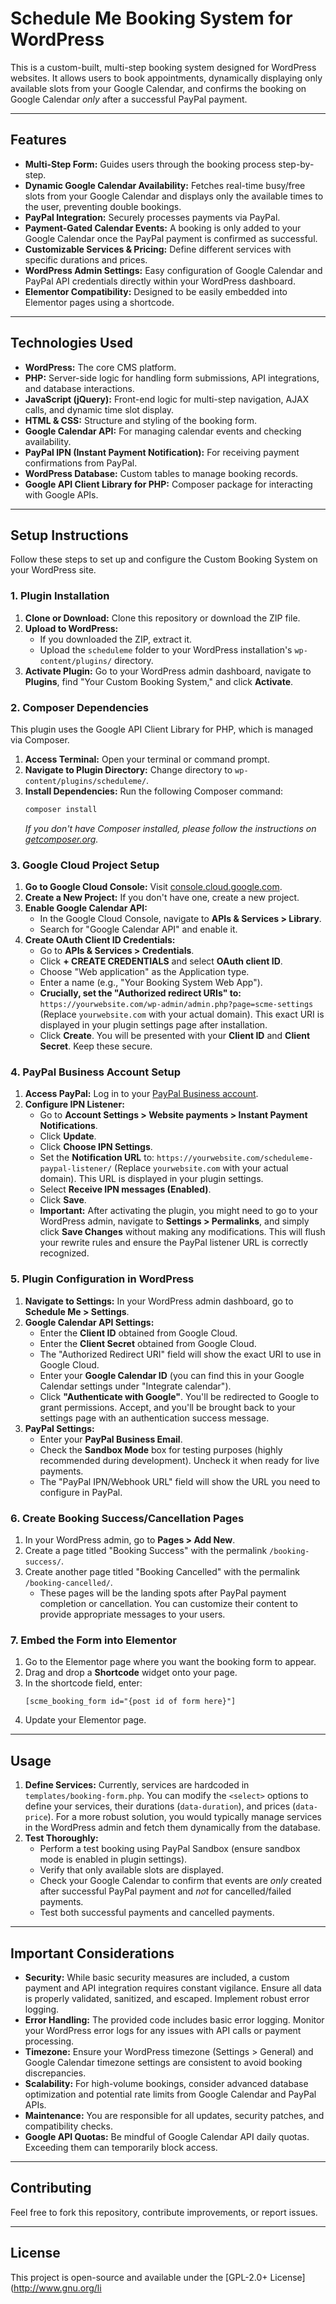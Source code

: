# Schedule Me Booking System for WordPress

This is a custom-built, multi-step booking system designed for WordPress websites. It allows users to book appointments, dynamically displaying only available slots from your Google Calendar, and confirms the booking on Google Calendar *only* after a successful PayPal payment.

---

## Features

* **Multi-Step Form:** Guides users through the booking process step-by-step.
* **Dynamic Google Calendar Availability:** Fetches real-time busy/free slots from your Google Calendar and displays only the available times to the user, preventing double bookings.
* **PayPal Integration:** Securely processes payments via PayPal.
* **Payment-Gated Calendar Events:** A booking is only added to your Google Calendar once the PayPal payment is confirmed as successful.
* **Customizable Services & Pricing:** Define different services with specific durations and prices.
* **WordPress Admin Settings:** Easy configuration of Google Calendar and PayPal API credentials directly within your WordPress dashboard.
* **Elementor Compatibility:** Designed to be easily embedded into Elementor pages using a shortcode.

---

## Technologies Used

* **WordPress:** The core CMS platform.
* **PHP:** Server-side logic for handling form submissions, API integrations, and database interactions.
* **JavaScript (jQuery):** Front-end logic for multi-step navigation, AJAX calls, and dynamic time slot display.
* **HTML & CSS:** Structure and styling of the booking form.
* **Google Calendar API:** For managing calendar events and checking availability.
* **PayPal IPN (Instant Payment Notification):** For receiving payment confirmations from PayPal.
* **WordPress Database:** Custom tables to manage booking records.
* **Google API Client Library for PHP:** Composer package for interacting with Google APIs.

---

## Setup Instructions

Follow these steps to set up and configure the Custom Booking System on your WordPress site.

### 1. Plugin Installation

1.  **Clone or Download:** Clone this repository or download the ZIP file.
2.  **Upload to WordPress:**
    * If you downloaded the ZIP, extract it.
    * Upload the `scheduleme` folder to your WordPress installation's `wp-content/plugins/` directory.
3.  **Activate Plugin:** Go to your WordPress admin dashboard, navigate to **Plugins**, find "Your Custom Booking System," and click **Activate**.

### 2. Composer Dependencies

This plugin uses the Google API Client Library for PHP, which is managed via Composer.

1.  **Access Terminal:** Open your terminal or command prompt.
2.  **Navigate to Plugin Directory:** Change directory to `wp-content/plugins/scheduleme/`.
3.  **Install Dependencies:** Run the following Composer command:
    ```bash
    composer install
    ```
    *If you don't have Composer installed, please follow the instructions on [getcomposer.org](https://getcomposer.org/doc/00-intro.md#installation-linux-unix-macos).*

### 3. Google Cloud Project Setup

1.  **Go to Google Cloud Console:** Visit [console.cloud.google.com](https://console.cloud.google.com/).
2.  **Create a New Project:** If you don't have one, create a new project.
3.  **Enable Google Calendar API:**
    * In the Google Cloud Console, navigate to **APIs & Services > Library**.
    * Search for "Google Calendar API" and enable it.
4.  **Create OAuth Client ID Credentials:**
    * Go to **APIs & Services > Credentials**.
    * Click **+ CREATE CREDENTIALS** and select **OAuth client ID**.
    * Choose "Web application" as the Application type.
    * Enter a name (e.g., "Your Booking System Web App").
    * **Crucially, set the "Authorized redirect URIs" to:** `https://yourwebsite.com/wp-admin/admin.php?page=scme-settings` (Replace `yourwebsite.com` with your actual domain). This exact URI is displayed in your plugin settings page after installation.
    * Click **Create**. You will be presented with your **Client ID** and **Client Secret**. Keep these secure.

### 4. PayPal Business Account Setup

1.  **Access PayPal:** Log in to your [PayPal Business account](https://www.paypal.com/signin?locale.x=en_US&country.x=CA).
2.  **Configure IPN Listener:**
    * Go to **Account Settings > Website payments > Instant Payment Notifications**.
    * Click **Update**.
    * Click **Choose IPN Settings**.
    * Set the **Notification URL** to: `https://yourwebsite.com/scheduleme-paypal-listener/` (Replace `yourwebsite.com` with your actual domain). This URL is displayed in your plugin settings.
    * Select **Receive IPN messages (Enabled)**.
    * Click **Save**.
    * **Important:** After activating the plugin, you might need to go to your WordPress admin, navigate to **Settings > Permalinks**, and simply click **Save Changes** without making any modifications. This will flush your rewrite rules and ensure the PayPal listener URL is correctly recognized.

### 5. Plugin Configuration in WordPress

1.  **Navigate to Settings:** In your WordPress admin dashboard, go to **Schedule Me > Settings**.
2.  **Google Calendar API Settings:**
    * Enter the **Client ID** obtained from Google Cloud.
    * Enter the **Client Secret** obtained from Google Cloud.
    * The "Authorized Redirect URI" field will show the exact URI to use in Google Cloud.
    * Enter your **Google Calendar ID** (you can find this in your Google Calendar settings under "Integrate calendar").
    * Click **"Authenticate with Google"**. You'll be redirected to Google to grant permissions. Accept, and you'll be brought back to your settings page with an authentication success message.
3.  **PayPal Settings:**
    * Enter your **PayPal Business Email**.
    * Check the **Sandbox Mode** box for testing purposes (highly recommended during development). Uncheck it when ready for live payments.
    * The "PayPal IPN/Webhook URL" field will show the URL you need to configure in PayPal.

### 6. Create Booking Success/Cancellation Pages

1.  In your WordPress admin, go to **Pages > Add New**.
2.  Create a page titled "Booking Success" with the permalink `/booking-success/`.
3.  Create another page titled "Booking Cancelled" with the permalink `/booking-cancelled/`.
    * These pages will be the landing spots after PayPal payment completion or cancellation. You can customize their content to provide appropriate messages to your users.

### 7. Embed the Form into Elementor

1.  Go to the Elementor page where you want the booking form to appear.
2.  Drag and drop a **Shortcode** widget onto your page.
3.  In the shortcode field, enter:
    ```
    [scme_booking_form id="{post id of form here}"]
    ```
4.  Update your Elementor page.

---

## Usage

1.  **Define Services:** Currently, services are hardcoded in `templates/booking-form.php`. You can modify the `<select>` options to define your services, their durations (`data-duration`), and prices (`data-price`). For a more robust solution, you would typically manage services in the WordPress admin and fetch them dynamically from the database.
2.  **Test Thoroughly:**
    * Perform a test booking using PayPal Sandbox (ensure sandbox mode is enabled in plugin settings).
    * Verify that only available slots are displayed.
    * Check your Google Calendar to confirm that events are *only* created after successful PayPal payment and *not* for cancelled/failed payments.
    * Test both successful payments and cancelled payments.

---

## Important Considerations

* **Security:** While basic security measures are included, a custom payment and API integration requires constant vigilance. Ensure all data is properly validated, sanitized, and escaped. Implement robust error logging.
* **Error Handling:** The provided code includes basic error logging. Monitor your WordPress error logs for any issues with API calls or payment processing.
* **Timezone:** Ensure your WordPress timezone (Settings > General) and Google Calendar timezone settings are consistent to avoid booking discrepancies.
* **Scalability:** For high-volume bookings, consider advanced database optimization and potential rate limits from Google Calendar and PayPal APIs.
* **Maintenance:** You are responsible for all updates, security patches, and compatibility checks.
* **Google API Quotas:** Be mindful of Google Calendar API daily quotas. Exceeding them can temporarily block access.

---

## Contributing

Feel free to fork this repository, contribute improvements, or report issues.

---

## License

This project is open-source and available under the [GPL-2.0+ License](http://www.gnu.org/li
